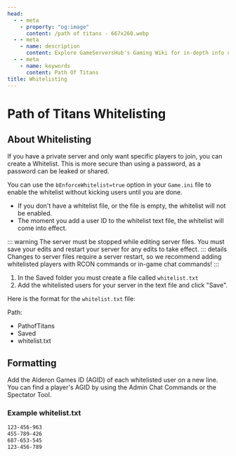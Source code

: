 ```yaml
---
head:
  - - meta
    - property: "og:image"
      content: /path of titans - 667x260.webp
  - - meta
    - name: description
      content: Explore GameServersHub's Gaming Wiki for in-depth info on Path of Titans. Find details on gameplay, features, and updates for the ultimate dino MMO adventure!
  - - meta
    - name: keywords
      content: Path Of Titans
title: Whitelisting
---
```


# Path of Titans Whitelisting

## About Whitelisting

If you have a private server and only want specific players to join, you can create a Whitelist. This is more secure than using a password, as a password can be leaked or shared.

You can use the `bEnforceWhitelist=true` option in your `Game.ini` file to enable the whitelist without kicking users until you are done.

- If you don't have a whitelist file, or the file is empty, the whitelist will not be enabled.
- The moment you add a user ID to the whitelist text file, the whitelist will come into effect.

::: warning
The server must be stopped while editing server files. You must save your edits and restart your server for any edits to take effect.
::: details
Changes to server files require a server restart, so we recommend adding whitelisted players with RCON commands or in-game chat commands!
:::

1. In the Saved folder you must create a file called `whitelist.txt`
2. Add the whitelisted users for your server in the text file and click "Save".

Here is the format for the `whitelist.txt` file:

Path:

<ul class="breadcrumbs" data-v-1536bbb2="">
  <li class="first" data-v-1536bbb2="">
    <span med-font="">
      <i class="fas fa-folder" data-v-1536bbb2=""></i> PathofTitans
    </span>
  </li>
  <li class="" data-v-1536bbb2="">
    <span med-font="">
      <i class="fas fa-folder" data-v-1536bbb2=""></i> Saved
    </span>
  </li>

  <li class="last" data-v-1536bbb2="">
    <span med-font="">
      <i class="fas fa-file" data-v-1536bbb2=""></i> whitelist.txt
    </span>
  </li>
</ul>

## Formatting

Add the Alderon Games ID (AGID) of each whitelisted user on a new line. You can find a player's AGID by using the Admin Chat Commands or the Spectator Tool.

### Example whitelist.txt

```txt
123-456-963
455-789-426
687-653-545
123-456-789
```
